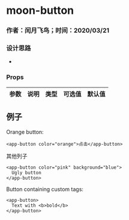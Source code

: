 
# moon-button
### 作者：闰月飞鸟；时间：2020/03/21

### 设计思路
-   
 

### Props 
参数 |说明|类型|可选值|默认值
---|---|---|---|---
 


 

## 例子

Orange button:

```vue
<app-button color="orange">点击</app-button>
```

其他列子

```vue 
<app-button color="pink" background="blue">
  Ugly button
</app-button>
```

Button containing custom tags:

```vue
<app-button>
  Text with <b>bold</b>
</app-button>
```


 


 

